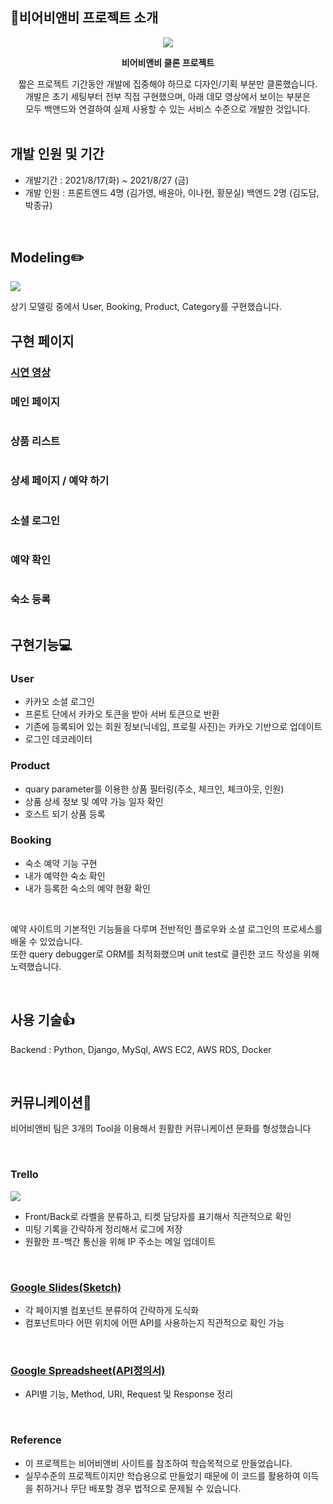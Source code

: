 ## 🍻비어비앤비 프로젝트 소개
<div align=center><img src="https://i.ibb.co/yY0WNZF/Screen-Shot-2021-08-26-at-9-21-59-PM.png"></div>

**<div align=center> 비어비앤비 클론 프로젝트</div>**
<div align=center> 짧은 프로젝트 기간동안 개발에 집중해야 하므로 디자인/기획 부분만 클론했습니다.<br>
개발은 초기 세팅부터 전부 직접 구현했으며, 아래 데모 영상에서 보이는 부분은<br>
모두 백앤드와 연결하여 실제 사용할 수 있는 서비스 수준으로 개발한 것입니다.<br></div>

<br>

## 개발 인원 및 기간

- 개발기간 : 2021/8/17(화) ~ 2021/8/27 (금)
- 개발 인원 : 프론트엔드 4명 (김가영, 배윤아, 이나현, 황문실)
           백엔드 2명 (김도담, 박종규)

<br>

## Modeling✏️
![](https://i.ibb.co/bNwHSXy/2021-08-26-9-12-25.png)

상기 모델링 중에서 User, Booking, Product, Category를 구현했습니다.

## 구현 페이지

### [시연 영상]()

### 메인 페이지
![]()

### 상품 리스트
![]()

### 상세 페이지 / 예약 하기
![]()

### 소셜 로그인
![]()

### 예약 확인
![]()

### 숙소 등록
![]()

## **구현기능💻**


### **User**

- 카카오 소셜 로그인
- 프론트 단에서 카카오 토큰을 받아 서버 토큰으로 반환
- 기존에 등록되어 있는 회원 정보(닉네임, 프로필 사진)는 카카오 기반으로 업데이트
- 로그인 데코레이터


### **Product**

- quary parameter를 이용한 상품 필터링(주소, 체크인, 체크아웃, 인원)
- 상품 상세 정보 및 예약 가능 일자 확인
- 호스트 되기 상품 등록

### **Booking**

- 숙소 예약 기능 구현
- 내가 예약한 숙소 확인
- 내가 등록한 숙소의 예약 현황 확인

<br>
              
예약 사이트의 기본적인 기능들을 다루며 전반적인 플로우와 소셜 로그인의 프로세스를 배울 수 있었습니다.<br>
또한 query debugger로 ORM를 최적화했으며 unit test로 클린한 코드 작성을 위해 노력했습니다. <br>

<br>

## **사용 기술👍**

Backend : Python, Django, MySql, AWS EC2, AWS RDS, Docker


<br>

## **커뮤니케이션🤝**

비어비앤비 팀은 3개의 Tool을 이용해서 원활한 커뮤니케이션 문화를 형성했습니다

<br>

### Trello
![](https://i.ibb.co/zGnK83C/2021-08-26-9-20-45.png)

- Front/Back로 라벨을 분류하고, 티켓 담당자를 표기해서 직관적으로 확인
- 미팅 기록을 간략하게 정리해서 로그에 저장
- 원활한 프-백간 통신을 위해 IP 주소는 메일 업데이트

<br>

### [Google Slides(Sketch)](https://docs.google.com/presentation/d/1vEYF9QDYuJZ6oQgHwR1JIhM-XRTplibJfl1MvWDJhrM/edit?usp=sharing)

- 각 페이지별 컴포넌트 분류하여 간략하게 도식화
- 컴포넌트마다 어떤 위치에 어떤 API를 사용하는지 직관적으로 확인 가능

<br>

### [Google Spreadsheet(API정의서)](https://docs.google.com/spreadsheets/d/1wM0Sy5hMKLhlHufnKBXtfgCo_7BfDpABbiwFxpHlB7w/edit?usp=sharing)

- API별 기능, Method, URI, Request 및 Response 정리
<br>

### Reference

- 이 프로젝트는 비어비앤비 사이트를 참조하여 학습목적으로 만들었습니다.
- 실무수준의 프로젝트이지만 학습용으로 만들었기 때문에 이 코드를 활용하여 이득을 취하거나 무단 배포할 경우 법적으로 문제될 수 있습니다.
